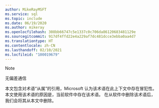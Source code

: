 ```yaml
---
author: MikeRayMSFT
ms.service: sql
ms.topic: include
ms.date: 06/19/2020
ms.author: mikeray
ms.openlocfilehash: 308bb66747c5e1337c0c706da86120683481129e
ms.sourcegitcommit: 917df4ffd22e4a229af7dc481dcce3ebba0aa4d7
ms.translationtype: HT
ms.contentlocale: zh-CN
ms.lasthandoff: 02/10/2021
ms.locfileid: "100019679"
---
```

> [!NOTE]
> 无偏差通信
>
> 本文包含对术语“从属”的引用，Microsoft 认为该术语在此上下文中存在冒犯性。 本文使用该术语的原因是，当前软件中存在该术语。 在从软件中删除该术语后，我们会将其从本文中删除。
